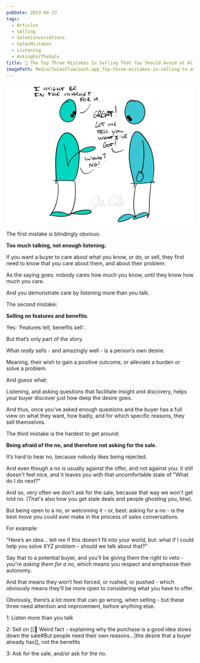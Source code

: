 ```yaml
---
pubDate: 2023-04-13
tags:
  - Articles
  - Selling
  - SalesConversations
  - SalesMistakes
  - Listening
  - AskingForTheSale
title: 📄 The Top Three Mistakes In Selling That You Should Avoid at All Cost
imagePath: Media/SalesFlowCoach.app_Top-three-mistakes-in-selling-to-avoid-at-all-cost_MartinStellar.jpg
---
```


![](Media/SalesFlowCoach.app_Top-three-mistakes-in-selling-to-avoid-at-all-cost_MartinStellar.jpg)

The first mistake is blindingly obvious:

**Too much talking, not enough listening.**

If you want a buyer to care about what you know, or do, or sell, they first need to know that you care about them, and about their problem.

As the saying goes: nobody cares how much you know, until they know how much you care.

And you demonstrate care by listening more than you talk.

The second mistake:

**Selling on features and benefits.**

Yes: 'Features tell, benefits sell'.

But that’s only part of the story.

What *really* sells - and amazingly well - is a person’s own desire.

Meaning, their wish to gain a positive outcome, or alleviate a burden or solve a problem.

And guess what:

Listening, and asking questions that facilitate insight and discovery, helps your buyer discover just how deep the desire goes.

And thus, once you've asked enough questions and the buyer has a full view on what they want, how badly, and for which specific reasons, they sell themselves.

The third mistake is the hardest to get around: 

**Being afraid of the no, and therefore not asking for the sale.**

It’s hard to hear no, because nobody likes being rejected.

And even though a no is usually against the offer, and not against you: it still doesn't feel nice, and it leaves you with that uncomfortable state of "What do I do next?"

And so, very often we don't ask for the sale, because that way we won't get told no. (That's also how you get stale deals and people ghosting you, btw).

But being open to a no, or welcoming it - or, best: asking for a no - is the best move you could ever make in the process of sales conversations.

For example:

“Here’s an idea… tell me if this doesn't fit into your world, but: what if I could help you solve XYZ problem - should we talk about that?"

Say that to a potential buyer, and you’ll be giving them the right to veto - you're *asking them for a no*, which means you respect and emphasise their autonomy.

And that means they won’t feel forced, or rushed, or pushed - which obviously means they’ll be more open to considering what you have to offer.

Obviously, there’s a lot more that can go wrong, when selling - but these three need attention and improvement, before anything else.

1: Listen more than you talk

2: Sell on [[📄 Weird fact - explaining why the purchase is a good idea slows down the sale#But people need their own reasons…|the desire that a buyer already has]], not the benefits

3: Ask for the sale, and/or ask for the no.

